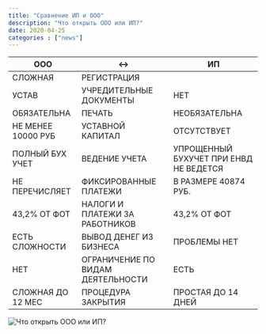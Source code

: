 ```yaml
---
title: "Сравнение ИП и ООО"
description: "Что открыть ООО или ИП?"
date: 2020-04-25
categories : ["news"]
---
```


| ООО                | <->                               | ИП                                      |
|--------------------|-----------------------------------|-----------------------------------------|
| СЛОЖНАЯ            | РЕГИСТРАЦИЯ                       |                                         |
| УСТАВ              | УЧРЕДИТЕЛЬНЫЕ ДОКУМЕНТЫ           | НЕТ                                     |
| ОБЯЗАТЕЛЬНА        | ПЕЧАТЬ                            | НЕОБЯЗАТЕЛЬНА                           |
| НЕ МЕНЕЕ 10000 РУБ | УСТАВНОЙ КАПИТАЛ                  | ОТСУТСТВУЕТ                             |
| ПОЛНЫЙ БУХ УЧЕТ    | ВЕДЕНИЕ УЧЕТА                     | УПРОЩЕННЫЙ БУХУЧЕТ ПРИ ЕНВД НЕ  ВЕДЕТСЯ |
| НЕ ПЕРЕЧИСЛЯЕТ     | ФИКСИРОВАННЫЕ ПЛАТЕЖИ             | В РАЗМЕРЕ 40874 РУБ.                    |
| 43,2% ОТ ФОТ       | НАЛОГИ И ПЛАТЕЖИ ЗА РАБОТНИКОВ    | 43,2% ОТ ФОТ                            |
| ЕСТЬ  СЛОЖНОСТИ    | ВЫВОД ДЕНЕГ ИЗ БИЗНЕСА            | ПРОБЛЕМЫ НЕТ                            |
| НЕТ                | ОГРАНИЧЕНИЕ ПО ВИДАМ ДЕЯТЕЛЬНОСТИ | ЕСТЬ                                    |
| СЛОЖНАЯ ДО 12 МЕС  | ПРОЦЕДУРА ЗАКРЫТИЯ                | ПРОСТАЯ  ДО 14 ДНЕЙ                     |

![Что открыть ООО или ИП?](/img/sravnenie.jpeg)
